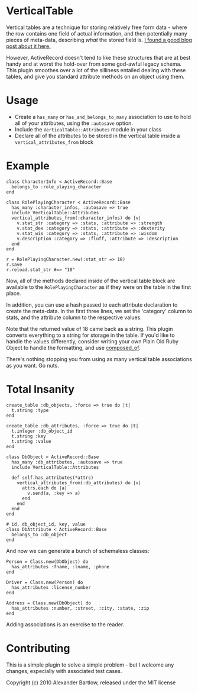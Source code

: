 VerticalTable
=============

Vertical tables are a technique for storing relatively free form data - where
the row contains one field of actual information, and then potentially many
pieces of meta-data, describing _what_ the stored field is. [I found a good blog post about it here.](http://weblogs.foxite.com/andykramek/archive/2009/05/03/8369.aspx)

However, ActiveRecord doesn't tend to like these structures that are at best handy and at worst the hold-over from some god-awful legacy schema. This plugin smoothes over a lot of the silliness entailed dealing with these tables, and give you standard attribute methods on an object using them.

Usage
=====

*  Create a `has_many` or `has_and_belongs_to_many` association to use to
hold all of your attributes, using the `:autosave` option.
*  Include the `VerticalTable::Attributes` module in your class
*  Declare all of the attributes to be stored in the vertical table inside a `vertical_attributes_from` block

Example
=======

    class CharacterInfo < ActiveRecord::Base
      belongs_to :role_playing_character
    end

    class RolePlayingCharacter < ActiveRecord::Base
      has_many :character_infos, :autosave => true
      include VerticalTable::Attributes
      vertical_attributes_from(:character_infos) do |v|
        v.stat_str :category => :stats, :attribute => :strength
        v.stat_dex :category => :stats, :attribute => :dexterity
        v.stat_wis :category => :stats, :attribute => :wisdom
        v.description :category => :fluff, :attribute => :description
      end
    end

    r = RolePlayingCharacter.new(:stat_str => 18)
    r.save
    r.reload.stat_str #=> "18"

Now, all of the methods declared inside of the vertical table block are
available to the `RolePlayingCharacter` as if they were on the table in the
first place.

In addition, you can use a hash passed to each attribute declaration to create
the meta-data. In the first three lines, we set the 'category' column to
stats, and the attribute column to the respective values.

Note that the returned value of 18 came back as a string. This plugin converts
everything to a string for storage in the table. If you'd like to handle the
values differently, consider writing your own Plain Old Ruby Object to handle
the formatting, and use
[composed_of](http://api.rubyonrails.org/classes/ActiveRecord/Aggregations/ClassMethods.html#M002198).

There's nothing stopping you from using as many vertical table associations as
you want. Go nuts.

Total Insanity
==============

    create_table :db_objects, :force => true do |t|
      t.string :type
    end

    create_table :db_attributes, :force => true do |t|
      t.integer :db_object_id
      t.string :key
      t.string :value
    end
    
    class DbObject < ActiveRecord::Base
      has_many :db_attributes, :autosave => true
      include VerticalTable::Attributes

      def self.has_attributes(*attrs)
        vertical_attributes_from(:db_attributes) do |v|
          attrs.each do |a|
            v.send(a, :key => a)
          end
        end
      end
    end

    # id, db_object_id, key, value
    class DbAttribute < ActiveRecord::Base
      belongs_to :db_object
    end
    
And now we can generate a bunch of schemaless classes:

    Person = Class.new(DbObject) do
      has_attributes :fname, :lname, :phone
    end
    
    Driver = Class.new(Person) do
      has_attributes :license_number
    end
    
    Address = Class.new(DbObject) do
      has_attributes :number, :street, :city, :state, :zip
    end
    
Adding associations is an exercise to the reader.

Contributing
============

This is a simple plugin to solve a simple problem - but I welcome any changes, especially with associated test cases.

Copyright (c) 2010 Alexander Bartlow, released under the MIT license
